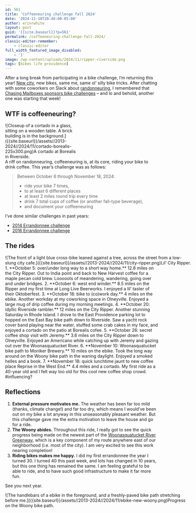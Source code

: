 ```yaml
---
id: 561
title: 'Coffeeneuring challenge fall 2024'
date: '2024-11-18T20:40:00-05:00'
author: erinrwhite
layout: post
guid: '{{site.baseurl}}?p=561'
permalink: /coffeeneuring-challenge-fall-2024/
classic-editor-remember:
    - classic-editor
full_width_featured_image_disabled:
    - '1'
image: /wp-content/uploads/2024/11/ripper-riverside.png
tags: [bikes life providence]
---
```


After a long break from participating in a bike challenge, I’m returning this year! [New city]({{site.baseurl}}a-bit-of-an-update/), new bikes, same me, same ol’ silly bike tricks. After chatting with some coworkers on Slack about [randonneuring](https://en.wikipedia.org/wiki/Randonneuring), I remembered that [Chasing Mailboxes sponsors bike challenges](https://chasingmailboxes.com/2024/09/30/coffeeneuring-challenge-2024-the-year-of-small-wins/) – and lo and behold, another one was starting that week!

## WTF is coffeeneuring?

<div class="wp-caption alignright" id="attachment_567" style="width: 235px">![Closeup of a cortado in a glass, sitting on a wooden table. A brick building is in the background.]({{site.baseurl}}/assets//2013-2024//2024/11/cortado-borealis-225x300.png)A cortado at Borealis in Riverside.

</div>A riff on randonneuring, coffeeneuring is, at its core, riding your bike to drink coffee. This year’s challenge was as follows:

> Between October 6 through November 18, 2024:
> 
> - ride your bike 7 times,
> - to at least 6 different places
> - at least 2 miles round trip every time
> - drink 7 total cups of coffee (or another fall-type beverage),
> - and document your coffeeneuring

I’ve done similar challenges in past years:

- [2014 Errandonnee challenge]({{site.baseurl}}errandonnee-winter-bike-challenge/)
- [2016 Errandonnee challenge]({{site.baseurl}}2016-errandonnee-challenge-handled-it/)

## The rides

<div class="wp-caption aligncenter" id="attachment_575" style="width: 610px">![The front of a light blue cross-bike leaned against a tree, across the street from a low-slung city cafe.]({{site.baseurl}}/assets//2013-2024//2024/11/city-ripper.png)Lil’ City Ripper.

</div>1. **October 5: over/under long way to a short way home.** 12.8 miles on the City Ripper. Out to India point and back to New Harvest coffee for a maple pecan cold brew. Looooots of meandering, wandering, going over and under bridges.
2. **October 6: west end winder.** 8.5 miles on the Ripper and my first time at Long Live Beerworks. I enjoyed a lil’ taster of their Oktoberfest.
3. **October 18: bike to (co)work day.** 4 miles on the ebike. Another workday at my coworking space in Olneyville. Enjoyed a large mug of drip coffee during my morning meetings.
4. **October 20: idyllic Riverside rambler.** 12 miles on the City Ripper. Another stunning Saturday in Rhode Island. I drove to the East Providence parking lot to hopped on the East Bay bike path down to Riverside. Saw a yacht rock cover band playing near the water, stuffed some crab cakes in my face, and enjoyed a cortado on the patio at Borealis cofee.
5. **October 26: secret coffee shop visit with Jeremy.** 3.6 miles on the City Ripper down to Olneyville. Enjoyed an Americano while catching up with Jeremy and gazing out over the Woonasquatucket River.
6. **November 10: Woonasquatucket bike path to Moniker Brewery.** 10 miles on the ebike. Took the long way around on the Woony bike path in the waning daylight. Enjoyed a smoked helles and a book.
7. **November 18: quick lunchtime jaunt to new coffee place Reprise in the West End.** 4.4 miles and a cortado. My first ride as a 40-year old and I felt way too old for this cool new coffee shop crowd. #influencing?

## Reflections

1. **External pressure motivates me.** The weather has been far too mild (thanks, climate change!) and far too dry, which means I would’ve been out on my bike a lot anyway in this unseasonably pleasant weather. But this challenge gave me the extra motivation to leave the house and go for a ride.
2. **The Woony abides.** Throughout this ride, I really got to see the quick progress being made on the newest part of the [Woonasquatucket River Greenway](https://wrwc.org/portfolio/kinsley-avenue-promenade-street-greenway-project/), which is a key component of my route anywhere east of our neighborhood (i.e. most of the city). I am very excited to see this work nearing completion!
3. **Riding bikes makes me happy.** I did my first errandonnee the year I turned 30. I turned 40 this past week, and lots has changed in 10 years, but this one thing has remained the same. I am feeling grateful to be able to ride, and to have such good infrastructure to make it far more fun.

See you next year.

<div class="wp-caption aligncenter" id="attachment_568" style="width: 610px">![The handlebars of a ebike in the foreground, and a freshly-paved bike path stretching before me.]({{site.baseurl}}/assets//2013-2024//2024/11/ebike-new-woony.png)Progress on the Woony bike path.

</div>